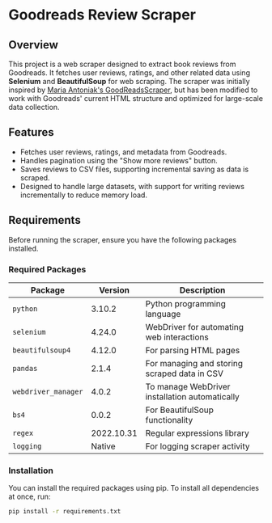 # Goodreads Review Scraper

## Overview

This project is a web scraper designed to extract book reviews from Goodreads. It fetches user reviews, ratings, and other related data using **Selenium** and **BeautifulSoup** for web scraping. The scraper was initially inspired by [Maria Antoniak's GoodReadsScraper](https://github.com/maria-antoniak/goodreads-scraper), but has been modified to work with Goodreads' current HTML structure and optimized for large-scale data collection.

## Features

- Fetches user reviews, ratings, and metadata from Goodreads.
- Handles pagination using the "Show more reviews" button.
- Saves reviews to CSV files, supporting incremental saving as data is scraped.
- Designed to handle large datasets, with support for writing reviews incrementally to reduce memory load.

## Requirements

Before running the scraper, ensure you have the following packages installed.

### Required Packages

| Package            | Version | Description                                   |
| ------------------ | ------- | --------------------------------------------- |
| `python`           | 3.10.2  | Python programming language                   |
| `selenium`         | 4.24.0  | WebDriver for automating web interactions     |
| `beautifulsoup4`   | 4.12.0  | For parsing HTML pages                        |
| `pandas`           | 2.1.4   | For managing and storing scraped data in CSV  |
| `webdriver_manager`| 4.0.2   | To manage WebDriver installation automatically|
| `bs4`              | 0.0.2   | For BeautifulSoup functionality               |
| `regex`            | 2022.10.31 | Regular expressions library                   |
| `logging`          | Native  | For logging scraper activity                  |

### Installation

You can install the required packages using pip. To install all dependencies at once, run:

```bash
pip install -r requirements.txt
